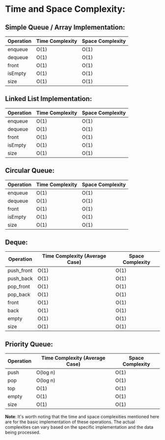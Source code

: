 # Time and Space Complexity:

## Simple Queue / Array Implementation:
| Operation   | Time Complexity | Space Complexity |
|-------------|----------------|------------------|
| enqueue     | O(1)           | O(1)             |
| dequeue     | O(1)           | O(1)             |
| front       | O(1)           | O(1)             |
| isEmpty     | O(1)           | O(1)             |
| size        | O(1)           | O(1)             |

## Linked List Implementation:
| Operation   | Time Complexity | Space Complexity |
|-------------|----------------|------------------|
| enqueue     | O(1)           | O(1)             |
| dequeue     | O(1)           | O(1)             |
| front       | O(1)           | O(1)             |
| isEmpty     | O(1)           | O(1)             |
| size        | O(1)           | O(1)             |

## Circular Queue:
| Operation   | Time Complexity | Space Complexity |
|-------------|----------------|------------------|
| enqueue     | O(1)           | O(1)             |
| dequeue     | O(1)           | O(1)             |
| front       | O(1)           | O(1)             |
| isEmpty     | O(1)           | O(1)             |
| size        | O(1)           | O(1)             |

## Deque:
| Operation   | Time Complexity (Average Case) | Space Complexity |
|-------------|--------------------------------|------------------|
| push_front  | O(1)                           | O(1)             |
| push_back   | O(1)                           | O(1)             |
| pop_front   | O(1)                           | O(1)             |
| pop_back    | O(1)                           | O(1)             |
| front       | O(1)                           | O(1)             |
| back        | O(1)                           | O(1)             |
| empty       | O(1)                           | O(1)             |
| size        | O(1)                           | O(1)             |

## Priority Queue:
| Operation   | Time Complexity (Average Case) | Space Complexity |
|-------------|--------------------------------|------------------|
| push        | O(log n)                      | O(1)             |
| pop         | O(log n)                      | O(1)             |
| top         | O(1)                           | O(1)             |
| empty       | O(1)                           | O(1)             |
| size        | O(1)                           | O(1)             |

**Note**: It's worth noting that the time and space complexities mentioned here are for the basic implementation of these operations. The actual complexities can vary based on the specific implementation and the data being processed.
